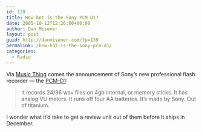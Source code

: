 ```yaml
---
id: 139
title: How hot is the Sony PCM-D1?
date: 2005-10-12T12:26:00+00:00
author: Dan Misener
layout: post
guid: http://danmisener.com/?p=139
permalink: /how-hot-is-the-sony-pcm-d1/
categories:
  - Radio
---
```

Via [Music Thing](http://musicthing.blogspot.com/2005/10/there-is-god-and-his-name-is-sony-pcm.html) comes the announcement of Sony&#8217;s new professional flash recorder &#8212; the [PCM-D1](http://aes.harmony-central.com/119AES/Content/Sony/PR/PCM-D1.html):

> It records 24/96 wav files on 4gb internal, or memory sticks. It has analog VU meters. It runs off four AA batteries. It&#8217;s made by Sony. Out of titanium.

I wonder what it&#8217;d take to get a review unit out of them before it ships in December.